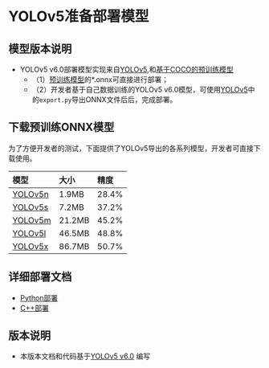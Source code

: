 # YOLOv5准备部署模型

## 模型版本说明

- YOLOv5 v6.0部署模型实现来自[YOLOv5](https://github.com/ultralytics/yolov5/tree/v6.0),和[基于COCO的预训练模型](https://github.com/ultralytics/yolov5/releases/tag/v6.0)
  - （1）[预训练模型](https://github.com/ultralytics/yolov5/releases/tag/v6.0)的*.onnx可直接进行部署；
  - （2）开发者基于自己数据训练的YOLOv5 v6.0模型，可使用[YOLOv5](https://github.com/ultralytics/yolov5)中的`export.py`导出ONNX文件后后，完成部署。


## 下载预训练ONNX模型

为了方便开发者的测试，下面提供了YOLOv5导出的各系列模型，开发者可直接下载使用。

| 模型                                                               | 大小    | 精度    |
|:---------------------------------------------------------------- |:----- |:----- |
| [YOLOv5n](https://bj.bcebos.com/paddlehub/fastdeploy/yolov5n.onnx) | 1.9MB | 28.4% |
| [YOLOv5s](https://bj.bcebos.com/paddlehub/fastdeploy/yolov5s.onnx) | 7.2MB | 37.2% |
| [YOLOv5m](https://bj.bcebos.com/paddlehub/fastdeploy/yolov5m.onnx) | 21.2MB | 45.2% |
| [YOLOv5l](https://bj.bcebos.com/paddlehub/fastdeploy/yolov5l.onnx) | 46.5MB | 48.8% |
| [YOLOv5x](https://bj.bcebos.com/paddlehub/fastdeploy/yolov5x.onnx) | 86.7MB | 50.7% |




## 详细部署文档

- [Python部署](python)
- [C++部署](cpp)


## 版本说明

- 本版本文档和代码基于[YOLOv5 v6.0](https://github.com/ultralytics/yolov5/tree/v6.0) 编写
